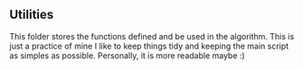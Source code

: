 ## Utilities
This folder stores the functions defined and be used in the algorithm. This is just a practice of mine I like to keep things tidy and keeping the main script as simples as possible. Personally, it is more readable maybe :)